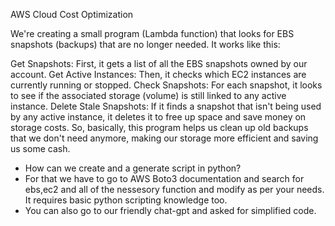 AWS Cloud Cost Optimization 

We're creating a small program (Lambda function) that looks for EBS snapshots (backups) that are no longer needed. It works like this:

Get Snapshots: First, it gets a list of all the EBS snapshots owned by our account.
Get Active Instances: Then, it checks which EC2 instances are currently running or stopped.
Check Snapshots: For each snapshot, it looks to see if the associated storage (volume) is still linked to any active instance.
Delete Stale Snapshots: If it finds a snapshot that isn't being used by any active instance, it deletes it to free up space and save money on storage costs.
So, basically, this program helps us clean up old backups that we don't need anymore, making our storage more efficient and saving us some cash.

- How can we create and a generate script in python?
- For that we have to go to AWS Boto3 documentation and search for ebs,ec2 and all of the nessesory function and
modify as per your needs. It requires basic python scripting knowledge too.
- You can also go to our friendly chat-gpt and asked for simplified code.
